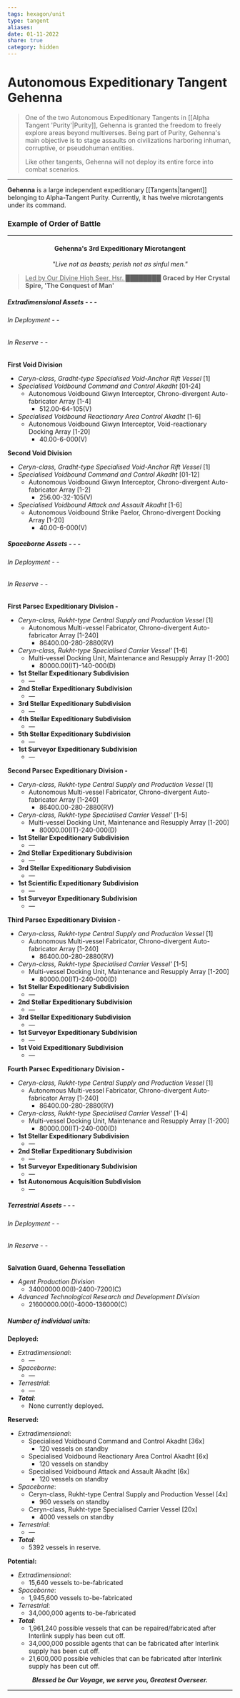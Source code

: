 ```yaml
---
tags: hexagon/unit
type: tangent
aliases: 
date: 01-11-2022
share: true
category: hidden
---
```

# Autonomous Expeditionary Tangent Gehenna

> One of the two Autonomous Expeditionary Tangents in [[Alpha Tangent 'Purity'|Purity]], Gehenna is granted the freedom to freely explore areas beyond multiverses. Being part of Purity, Gehenna's main objective is to stage assaults on civilizations harboring inhuman, corruptive, or pseudohuman entities.
> 
> Like other tangents, Gehenna will not deploy its entire force into combat scenarios.
---

**Gehenna** is a large independent expeditionary [[Tangents|tangent]] belonging to Alpha-Tangent Purity. Currently, it has twelve microtangents under its command.

### Example of Order of Battle
---
<h4><center>Gehenna's 3rd Expeditionary Microtangent</center></h4>
<i><center>"Live not as beasts; perish not as sinful men."</center></i>

> <u>Led by Our Divine High Seer, Hsr. ████████</u>
> **Graced by Her Crystal Spire, 'The Conquest of Man'**

##### Extradimensional Assets - - -
###### In Deployment - -


###### In Reserve - -
**First Void Division**
- *Ceryn-class, Gradht-type Specialised Void-Anchor Rift Vessel* [1]
- *Specialised Voidbound Command and Control Akadht* [01-24]
	- Autonomous Voidbound Giwyn Interceptor, Chrono-divergent Auto-fabricator Array [1-4]
		- 512.00-64-105(V)
- *Specialised Voidbound Reactionary Area Control Akadht* [1-6]
	- Autonomous Voidbound Giwyn Interceptor, Void-reactionary Docking Array [1-20]
		- 40.00-6-000(V)

**Second Void Division**
- *Ceryn-class, Gradht-type Specialised Void-Anchor Rift Vessel* [1]
- *Specialised Voidbound Command and Control Akadht* [01-12]
	- Autonomous Voidbound Giwyn Interceptor, Chrono-divergent Auto-fabricator Array [1-2]
		- 256.00-32-105(V)
- *Specialised Voidbound Attack and Assault Akadht* [1-6]
	- Autonomous Voidbound Strike Paelor, Chrono-divergent Docking Array [1-20]
		- 40.00-6-000(V)

##### Spaceborne Assets - - -
###### In Deployment - -


###### In Reserve - -
**First Parsec Expeditionary Division -**
- *Ceryn-class, Rukht-type Central Supply and Production Vessel* [1]
	- Autonomous Multi-vessel Fabricator, Chrono-divergent Auto-fabricator Array [1-240]
		-  86400.00-280-2880(RV)
- *Ceryn-class, Rukht-type Specialised Carrier Vessel'* [1-6]
	- Multi-vessel Docking Unit, Maintenance and Resupply Array [1-200]
		- 80000.00(IT)-140-000(D)
- **1st Stellar Expeditionary Subdivision**
	- —
- **2nd Stellar Expeditionary Subdivision**
	- —
- **3rd Stellar Expeditionary Subdivision**
	- —
- **4th Stellar Expeditionary Subdivision**
	- —
- **5th Stellar Expeditionary Subdivision**
	- —
- **1st Surveyor Expeditionary Subdivision**
	- —

**Second Parsec Expeditionary Division -**
- *Ceryn-class, Rukht-type Central Supply and Production Vessel* [1]
	- Autonomous Multi-vessel Fabricator, Chrono-divergent Auto-fabricator Array [1-240]
		-  86400.00-280-2880(RV)
- *Ceryn-class, Rukht-type Specialised Carrier Vessel'* [1-5]
	- Multi-vessel Docking Unit, Maintenance and Resupply Array [1-200]
		- 80000.00(IT)-240-000(D)
- **1st Stellar Expeditionary Subdivision**
	- —
- **2nd Stellar Expeditionary Subdivision**
	- —
- **3rd Stellar Expeditionary Subdivision**
	- —
- **1st Scientific Expeditionary Subdivision**
	- —
- **1st Surveyor Expeditionary Subdivision**
	- —

**Third Parsec Expeditionary Division -**
- *Ceryn-class, Rukht-type Central Supply and Production Vessel* [1]
	- Autonomous Multi-vessel Fabricator, Chrono-divergent Auto-fabricator Array [1-240]
		-  86400.00-280-2880(RV)
- *Ceryn-class, Rukht-type Specialised Carrier Vessel'* [1-5]
	- Multi-vessel Docking Unit, Maintenance and Resupply Array [1-200]
		- 80000.00(IT)-240-000(D)
- **1st Stellar Expeditionary Subdivision**
	- —
- **2nd Stellar Expeditionary Subdivision**
	- —
- **3rd Stellar Expeditionary Subdivision**
	- —
- **1st Surveyor Expeditionary Subdivision**
	- —
- **1st Void Expeditionary Subdivision**
	- —

**Fourth Parsec Expeditionary Division -**
- *Ceryn-class, Rukht-type Central Supply and Production Vessel* [1]
	- Autonomous Multi-vessel Fabricator, Chrono-divergent Auto-fabricator Array [1-240]
		-  86400.00-280-2880(RV)
- *Ceryn-class, Rukht-type Specialised Carrier Vessel'* [1-4]
	- Multi-vessel Docking Unit, Maintenance and Resupply Array [1-200]
		- 80000.00(IT)-240-000(D)
- **1st Stellar Expeditionary Subdivision**
	- —
- **2nd Stellar Expeditionary Subdivision**
	- —
- **1st Surveyor Expeditionary Subdivision**
	- —
- **1st Autonomous Acquisition Subdivision**
	- —




##### Terrestrial Assets - - -
###### In Deployment - -


###### In Reserve - -
**Salvation Guard, Gehenna Tessellation**
- *Agent Production Division*
	- 34000000.00(I)-2400-7200(C)
- *Advanced Technological Research and Development Division*
	- 21600000.00(I)-4000-136000(C)

##### Number of individual units:
**Deployed:**
- *Extradimensional*: 
	- —
- *Spaceborne*: 
	- —
- *Terrestrial*: 
	- —
- ***Total***:
	- None currently deployed.

**Reserved:**
- *Extradimensional*: 
	- Specialised Voidbound Command and Control Akadht [36x]
		- 120 vessels on standby
	- Specialised Voidbound Reactionary Area Control Akadht [6x]
		- 120 vessels on standby
	- Specialised Voidbound Attack and Assault Akadht [6x]
		- 120 vessels on standby
- *Spaceborne*: 
	- Ceryn-class, Rukht-type Central Supply and Production Vessel [4x]
		- 960 vessels on standby
	- Ceryn-class, Rukht-type Specialised Carrier Vessel [20x]
		- 4000 vessels on standby
- *Terrestrial*: 
	- —
- ***Total***:
	- 5392 vessels in reserve.

**Potential:**
- *Extradimensional*:
	- 15,640 vessels to-be-fabricated
- *Spaceborne*:
	- 1,945,600 vessels to-be-fabricated
- *Terrestrial*:
	- 34,000,000 agents to-be-fabricated
- ***Total***:
	- 1,961,240 possible vessels that can be repaired/fabricated after Interlink supply has been cut off.
	- 34,000,000 possible agents that can be fabricated after Interlink supply has been cut off.
	- 21,600,000 possible vehicles that can be fabricated after Interlink supply has been cut off.

<b><i><center>Blessed be Our Voyage, we serve you, Greatest Overseer.</center></i></b>

---